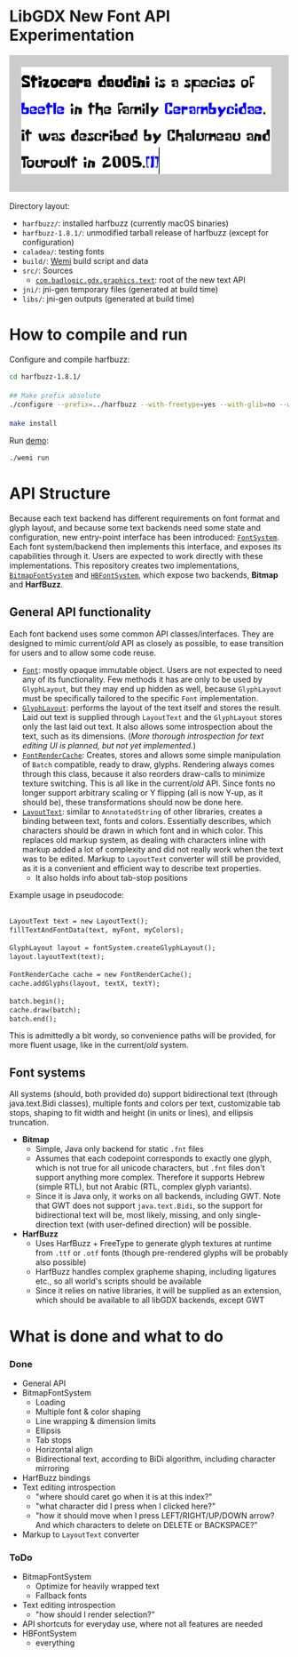 # LibGDX New Font API Experimentation

![](demo/wikipedia-formatting.png)

Directory layout:
- `harfbuzz/`: installed harfbuzz (currently macOS binaries)
- `harfbuzz-1.8.1/`: unmodified tarball release of harfbuzz (except for configuration)
- `caladea/`: testing fonts
- `build/`: [Wemi](https://github.com/Darkyenus/wemi) build script and data
- `src/`: Sources
	- [`com.badlogic.gdx.graphics.text`](src/main/java/com/badlogic/gdx/graphics/text): root of the new text API
- `jni/`: jni-gen temporary files (generated at build time)
- `libs/`: jni-gen outputs (generated at build time)

# How to compile and run
Configure and compile harfbuzz:
```bash
cd harfbuzz-1.8.1/

## Make prefix absolute
./configure --prefix=../harfbuzz --with-freetype=yes --with-glib=no --with-gobject=no --with-cairo=no --with-fontconfig=no --with-icu=no --with-ucdn=yes --with-graphite2=no --with-uniscribe=no --with-directwrite=no --with-coretext=no

make install
```

Run [demo](src/main/java/com/darkyen/libgdx/HarfBuzzTest.java):
```bash
./wemi run
```

# API Structure
Because each text backend has different requirements on font format and glyph layout,
and because some text backends need some state and configuration, new entry-point interface has been introduced:
[`FontSystem`](src/main/java/com/badlogic/gdx/graphics/text/FontSystem.java).
Each font system/backend then implements this interface, and exposes its capabilities through it.
Users are expected to work directly with these implementations.
This repository creates two implementations, [`BitmapFontSystem`](src/main/java/com/badlogic/gdx/graphics/text/bitmap/BitmapFontSystem.java)
and [`HBFontSystem`](src/main/java/com/badlogic/gdx/graphics/text/harfbuzz/HBFontSystem.java), which expose two backends,
**Bitmap** and **HarfBuzz**.

## General API functionality
Each font backend uses some common API classes/interfaces. They are designed to mimic current/*old* API as closely as possible,
to ease transition for users and to allow some code reuse.

- [`Font`](src/main/java/com/badlogic/gdx/graphics/text/Font.java): mostly opaque immutable object. 
	Users are not expected to need any of its functionality. Few methods it has are only to be used by `GlyphLayout`,
	but they may end up hidden as well, because `GlyphLayout` must be specifically tailored to the specific `Font` implementation.
- [`GlyphLayout`](src/main/java/com/badlogic/gdx/graphics/text/GlyphLayout.java): performs the layout of the text itself and stores the result.
	Laid out text is supplied through `LayoutText` and the `GlyphLayout` stores only the last laid out text.
	It also allows some introspection about the text, such as its dimensions.
	(*More thorough introspection for text editing UI is planned, but not yet implemented.*)
- [`FontRenderCache`](src/main/java/com/badlogic/gdx/graphics/text/FontRenderCache.java): Creates, stores and allows
	some simple manipulation of `Batch` compatible, ready to draw, glyphs. Rendering always comes through this class,
	because it also reorders draw-calls to minimize texture switching.
	This is all like in the current/*old* API. Since fonts no longer support arbitrary scaling or Y flipping (all is now Y-up, as it should be),
	these transformations should now be done here.
- [`LayoutText`](src/main/java/com/badlogic/gdx/graphics/text/LayoutText.java): similar to `AnnotatedString` of other libraries,
	creates a binding between text, fonts and colors. Essentially describes, which characters should be drawn in which font and in which color.
	This replaces old markup system, as dealing with characters inline with markup added a lot of complexity and did not really work when the text
	was to be edited. Markup to `LayoutText` converter will still be provided, as it is a convenient and efficient
	way to describe text properties.
	- It also holds info about tab-stop positions

Example usage in pseudocode:
```

LayoutText text = new LayoutText();
fillTextAndFontData(text, myFont, myColors);

GlyphLayout layout = fontSystem.createGlyphLayout();
layout.layoutText(text);

FontRenderCache cache = new FontRenderCache();
cache.addGlyphs(layout, textX, textY);

batch.begin();
cache.draw(batch);
batch.end();
```

This is admittedly a bit wordy, so convenience paths will be provided, for more fluent usage, like in the current/*old* system.

## Font systems
All systems (should, both provided do) support bidirectional text (through java.text.Bidi classes),
multiple fonts and colors per text, customizable tab stops, shaping to fit width and height (in units or lines),
and ellipsis truncation.

- **Bitmap**
	- Simple, Java only backend for static `.fnt` files
	- Assumes that each codepoint corresponds to exactly one glyph, which is not true for all unicode characters,
	but `.fnt` files don't support anything more complex. Therefore it supports Hebrew (simple RTL),
	but not Arabic (RTL, complex glyph variants).
	- Since it is Java only, it works on all backends, including GWT. Note that GWT does not support `java.text.Bidi`,
	so the support for bidirectional text will be, most likely, missing, and only single-direction text (with user-defined direction) will be possible.
- **HarfBuzz**
	- Uses HarfBuzz + FreeType to generate glyph textures at runtime from `.ttf` or `.otf` fonts
	 (though pre-rendered glyphs will be probably also possible)
	- HarfBuzz handles complex grapheme shaping, including ligatures etc., so all world's scripts should be available
	- Since it relies on native libraries, it will be supplied as an extension, which should be available to all libGDX backends, except GWT

# What is done and what to do

### Done
- General API
- BitmapFontSystem
	- Loading
	- Multiple font & color shaping
	- Line wrapping & dimension limits
	- Ellipsis
	- Tab stops
	- Horizontal align
	- Bidirectional text, according to BiDi algorithm, including character mirroring
- HarfBuzz bindings
- Text editing introspection
	- "where should caret go when it is at this index?"
	- "what character did I press when I clicked here?"
	- "how it should move when I press LEFT/RIGHT/UP/DOWN arrow? And which characters to delete on DELETE or BACKSPACE?"
- Markup to `LayoutText` converter

### ToDo
- BitmapFontSystem
	- Optimize for heavily wrapped text
	- Fallback fonts
- Text editing introspection
	- "how should I render selection?"
- API shortcuts for everyday use, where not all features are needed
- HBFontSystem
	- everything
